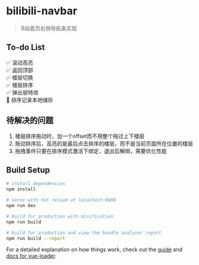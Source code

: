 # bilibili-navbar

> B站首页右侧导航条实现

## To-do List
 ✅ 滚动高亮  
 ✅ 返回顶部  
 ✅ 楼层切换  
 ✅ 楼层排序  
 ✅ 弹出层特效  
 🔲 排序记录本地储存

## 待解决的问题
1. 楼层排序拖动时，加一个offset而不用整个拖过上下楼层
2. 拖动排序后，高亮的是最后点击排序的楼层，而不是当前页面所在位置的楼层
3. 拖拽事件只要在排序模式激活下绑定，退出后解绑，需要优化性能

## Build Setup

``` bash
# install dependencies
npm install

# serve with hot reload at localhost:8080
npm run dev

# build for production with minification
npm run build

# build for production and view the bundle analyzer report
npm run build --report
```

For a detailed explanation on how things work, check out the [guide](http://vuejs-templates.github.io/webpack/) and [docs for vue-loader](http://vuejs.github.io/vue-loader).
